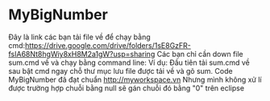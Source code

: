 # MyBigNumber
Đây là link các bạn tải file về để chạy bằng cmd:https://drive.google.com/drive/folders/1sE8GzFR-fsIA68Nt8hgWiy8xH8M2a1gW?usp=sharing
Các bạn chỉ cần down file sum.cmd về và chạy bằng command line:
Ví dụ:
Đầu tiên tải sum.cmd về sau bật cmd ngay chỗ thư mục lưu file được tải về và gõ sum.
Code MyBigNumber đã đạt chuẩn http://myworkspace.vn
Nhưng mình không xử lí được trường hợp chuỗi bằng null sẽ gán chuỗi đó bằng "0" trên eclipse
